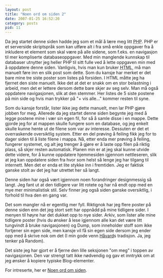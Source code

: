 ```yaml
---
layout: post
title: "Noen ord om siden 2"
date: 2007-01-25 16:52:20
category: posts
pid: 11
---
```

Da jeg startet denne siden hadde jeg som et mål å lære meg litt <abbr title="Hypertext Preprocessor">PHP</abbr>. PHP er et serverside skriptspråk som kan utføre alt i fra små enkle oppgaver fra å inkludere et element som skal være på alle sidene, som f.eks. en navigasjon til mer kompliserte databaseoppgaver. Med min manglende kunnskap til databaser utnytter jeg heller PHP til sitt fulle ved å lette oppgaven min med å oppdatere denne siden. Vanligvis, hvis man kun bruker <abbr title="Hypertext Markup Language">HTML</abbr>, må man manuelt føre inn en slik post som dette. Som du kansje har merket er det bare mine tre siste poster som listes på forsiden. I HTML måtte jeg ha fjernet den siste manuelt. Ikke det at det er snakk om en stor belastning i arbeid, men det er lettere dersom dette bare skjer av seg selv. Man må også oppdatere navigasjonen, slik at den stemmer. Her listes de 5 siste postene på min side og hvis man trykker på "+ vis alle..." kommer resten til syne. 

Som du kansje forstår, lister ikke jeg dette manuelt, men lar PHP gjøre jobben for meg. Allerede da jeg startet denne siden begynte jeg med å legge postene mine i vær sin egen fil, for så å samle disse i en mappe. Dette gjorde jeg for at mappen skulle fungere som en database, og jeg enkelt skulle kunne hente ut de filene som var av interesse. Dessuten er det et overraskende oversiktlig system. Etter en del prøving å feiling fikk jeg for to dager siden til å liste filene i mappa. Nå, etter enda mer prøving å feiling, fungerer systemet, og alt jeg trenger å gjøre er å laste opp filen på riktig plass, så skjer resten automatisk. Planen min er at jeg skal kunne utvide dette videre, for å kunne oppdatere hjemmesiden igjennom nettleseren, slik at jeg kan oppdatere siden fra hvor som helst så lenge jeg har tilgang til internett. Men det er enda et lite stykke inn i fremtiden. Jeg er faktisk ganske stolt av det jeg har utrettet her så langt. 

Denne siden har også vært igjennom noen forandringer designmessig så langt. Jeg fant ut at den tidligere var litt rotete og har nå endt opp med en mye mer minimalistisk stil. Selv finner jeg også siden ganske oversiktlig, i forhold til hva den en gang var.

Det som mangler nå er egentlig mer fyll. Riktignok har jeg flere poster på denne siden enn det jeg stort sett har oppnådd på mine tidligere sider. I menyen til høyre har det dukket opp to nye sider. Arkiv, som lister alle mine tidligere poster (hvis du ønsker å lese igjennom alle kan det være litt tungvindt å bruke navigasjonen) og Dump, som inneholder stoff som ikke fortjener sin egen side, men kansje vil få sin egen side dersom jeg ender opp med å skrive nok om det (I min gode venn [Håvard][1]s tradisjon. Ja, jeg tenker på Random).

Det siste jeg har gjort er å fjerne den lille seksjonen "om meg" i toppen av navigasjonen. Den var strengt tatt ikke nødvendig og gav et inntrykk om at jeg ønsker å kopiere typiske Blog-elementer.

For intreserte, her er [Noen ord om siden][2].

 [1]: http://havard.no-ip.info
 [2]: arkiv.php?date=2006-09-27